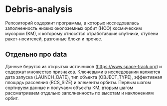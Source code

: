 # Debris-analysis
Репозиторий содержит программы, в которых исследовалась заполненность низких околоземных орбит (НОО) космическим мусором (КМ), к которому относятся отработавшие спутники, ступени ракет-носителей, разгонные блоки и прочее.
## Отдельно про data
Данные берутся из открытых источников (https://www.space-track.org) и содержат множество признаков. Ключевыми в исследовании являются дата запуска (LAUNCH_DATE), тип объекта (OBJECT_TYPE), эффективная площадь рассеяния (RCS_SIZE) и элементы орбиты. 
Первым шагом сортируем данные и получаем объекты КМ, вторым шагом рассматриваем отдельно заполненность по высотам и наклонениям орбит. 
